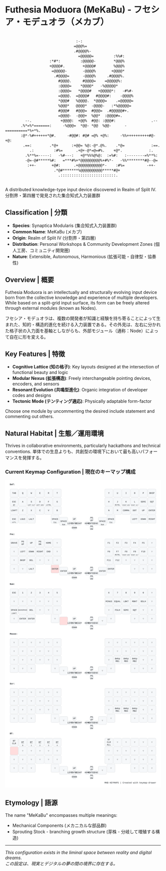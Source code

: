 ﻿# Futhesia Moduora (MeKaBu) - フセシア・モデュオラ（メカブ）

```
                                                                                         
                                :-:                                                      
                               =@@@%=                                                    
                               .#@@@@%-                                                  
                                 =@@@@@=         :%%#:                                   
                    :*#*:         :@@@@@-        *@@@%                                   
                    +@@@@#.        +@@@@#        %@@@%                                   
                     =@@@@@-       -@@@@%       +@@@@*                                   
                      .#@@@@=      -@@@@%     .#@@@@%.                                   
                        #@@@@.     #@@@@=    =@@@@@%:                                    
                        :@@@@=    *@@@@*   -%@@@@@*                                      
                        :@@@@=   *@@@@#   +@@@@@*:   -#%#-                               
                        =@@@@.  =@@@@#   #@@@@#:    -@@@@%                               
                        *@@@#   %@@@@.  *@@@@=    .=@@@@@=                               
                        %@@@*   @@@@*  -@@@@-   :*%@@@@@=                                
                        #@@@#   #@@@=  #@@@=  .#@@@@@#+.                                 
                        =@@@@-  -@@@+  %@@*  :@@@@#=.                                    
         --.             +@@@@:  +@@%  #@@: :@@@#:                .--                    
       .%*=%*=======:     -%@@@=  *@@- *@@  %@@-      -==========*%+*%.                  
       :@*-%#++++++*@#.     -#@@#: #@# =@% +@%:     -%%++++++++++#@-+@:                  
        .==:        .*@+      :+@@= %@:-@*.@%.    .*@=            :==.                   
           .:         :#%=      .+@+-@*=@=#%.    +@*.            :.                      
         .%**%=-----:   -%#---:   +@*%%%@%@:  :=%#:   :--------=%**%:                    
         -@=-@#*****%#:   =***#%+*@@@@@@@@@%+#%*-   -%%********#@--@=                    
          :++-       +@#:      .+@@@@@@@@@@@*-    :#%=          -++-                     
                      .*@#*******%@@@@@@@@@@*****#@+                                     
                        .:::::::::::::::::::::::::.                                      
                                                                                         
```

A distributed knowledge-type input device discovered in Realm of Split IV.  
分割界・第四層で発見された集合知式入力装置群

## Classification | 分類
- **Species**: Synaptica Modularis (集合知式入力装置群)
- **Common Name**: MeKaBu (メカブ)
- **Origin**: Realm of Split IV (分割界・第四層)
- **Distribution**: Personal Workshops & Community Development Zones (個人工房、コミュニティ開発圏)
- **Nature**: Extensible, Autonomous, Harmonious (拡張可能・自律型・協奏性)

## Overview | 概要
Futhesia Moduora is an intellectually and structurally evolving input device born from the collective knowledge and experience of multiple developers. While based on a split-grid input surface, its form can be freely altered through external modules (known as Nodes).

フセシア・モデュオラは、複数の開発者が知識と経験を持ち寄ることによって生まれた、知的・構造的進化を続ける入力装置である。その外見は、左右に分かれた格子状の入力面を基軸としながらも、外部モジュール（通称：Node）によって自在に形を変える。

## Key Features | 特徴
- **Cognitive Lattice (知の格子)**: Key layouts designed at the intersection of functional beauty and logic
- **Modular Nexus (拡張構造)**: Freely interchangeable pointing devices, encoders, and sensors
- **Resonant Evolution (共鳴型進化)**: Organic integration of developer codes and designs
- **Tectonic Mode (テンティング適応)**: Physically adaptable form-factor

Choose one module by uncommenting the desired include statement and commenting out others.

## Natural Habitat | 生態／運用環境
Thrives in collaborative environments, particularly hackathons and technical conventions.
単体での生息よりも、共創型の環境下において最も高いパフォーマンスを発揮する。

### Current Keymap Configuration | 現在のキーマップ構成
![MeKaBu Keymap](keymap-drawer/MKB.svg)

## Etymology | 語源
The name "MeKaBu" encompasses multiple meanings:
- Mechanical Components (メカニカルな部品群)
- Sprouting Stock - branching growth structure (芽株 - 分岐して増殖する構造)

---
*This configuration exists in the liminal space between reality and digital dreams.*  
*この設定は、現実とデジタルの夢の間の境界に存在する。*
